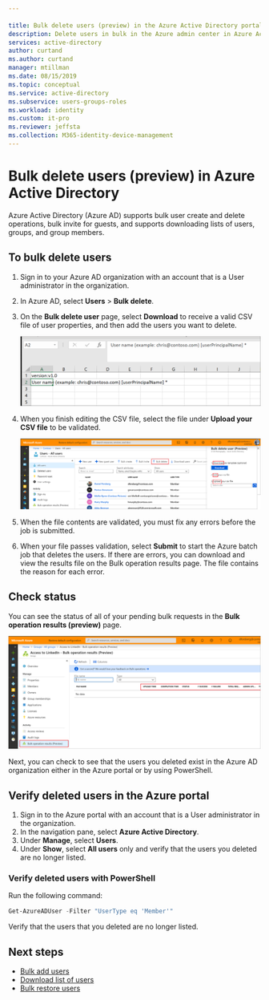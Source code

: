 ```yaml
---

title: Bulk delete users (preview) in the Azure Active Directory portal | Microsoft Docs
description: Delete users in bulk in the Azure admin center in Azure Active Directory 
services: active-directory 
author: curtand
ms.author: curtand
manager: mtillman
ms.date: 08/15/2019
ms.topic: conceptual
ms.service: active-directory
ms.subservice: users-groups-roles
ms.workload: identity
ms.custom: it-pro
ms.reviewer: jeffsta
ms.collection: M365-identity-device-management
---
```


# Bulk delete users (preview) in Azure Active Directory

Azure Active Directory (Azure AD) supports bulk user create and delete operations, bulk invite for guests, and supports downloading lists of users, groups, and group members.

## To bulk delete users

1. Sign in to your Azure AD organization with an account that is a User administrator in the organization.
1. In Azure AD, select **Users** > **Bulk delete**.
1. On the **Bulk delete user** page, select **Download** to receive a valid CSV file of user properties, and then add the users you want to delete.

   ![The CSV file contains names and IDs of the users to delete](./media/users-bulk-delete/delete-csv-file.png)

1. When you finish editing the CSV file, select the file under **Upload your CSV file** to be validated.

   ![Select a local CSV file in which you list the users you want to delete](./media/users-bulk-delete/bulk-delete.png)

1. When the file contents are validated, you must fix any errors before the job is submitted.
1. When your file passes validation, select **Submit** to start the Azure batch job that deletes the users. If there are errors, you can download and view the results file on the Bulk operation results page. The file contains the reason for each error.

## Check status

You can see the status of all of your pending bulk requests in the **Bulk operation results (preview)** page.

   ![Check upload status in the Bulk Operations Results page](./media/users-bulk-delete/bulk-center.png)

Next, you can check to see that the users you deleted exist in the Azure AD organization either in the Azure portal or by using PowerShell.

## Verify deleted users in the Azure portal

1. Sign in to the Azure portal with an account that is a User administrator in the organization.
1. In the navigation pane, select **Azure Active Directory**.
1. Under **Manage**, select **Users**.
1. Under **Show**, select **All users** only and verify that the users you deleted are no longer listed.

### Verify deleted users with PowerShell

Run the following command:

``` PowerShell
Get-AzureADUser -Filter "UserType eq 'Member'"
```

Verify that the users that you deleted are no longer listed.

## Next steps

- [Bulk add users](users-bulk-add.md)
- [Download list of users](users-bulk-download.md)
- [Bulk restore users](users-bulk-restore.md)
